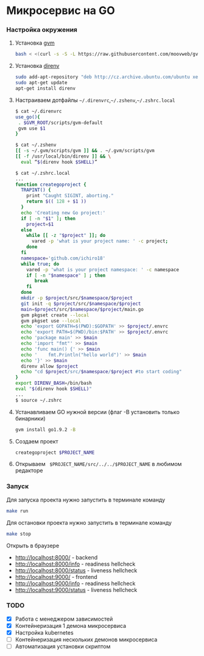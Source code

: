 # Микросервис на GO

### Настройка окружения

1. Установка [gvm](https://github.com/moovweb/gvm)

    ```sh
    bash < <(curl -s -S -L https://raw.githubusercontent.com/moovweb/gvm/master/binscripts/gvm-installer)
    ```
2. Установка [direnv](https://github.com/direnv/direnv)

    ```sh
    sudo add-apt-repository "deb http://cz.archive.ubuntu.com/ubuntu xenial main universe"
    sudo apt-get update
    apt-get install direnv
    ```
3. Настраиваем дотфайлы `~/.direnvrc`,`~/.zshenv`,`~/.zshrc.local`
   ```sh
   $ cat ~/.direnvrc
   use_go(){
    . $GVM_ROOT/scripts/gvm-default
    gvm use $1
   }

   $ cat ~/.zshenv
   [[ -s ~/.gvm/scripts/gvm ]] && . ~/.gvm/scripts/gvm
   [[ -f /usr/local/bin/direnv ]] && \
     eval “$(direnv hook $SHELL)”

   $ cat ~/.zshrc.local
   ...
   function creategoproject {
     TRAPINT() {
       print "Caught SIGINT, aborting."
       return $(( 128 + $1 ))
     }
     echo 'Creating new Go project:'
     if [ -n "$1" ]; then
       project=$1
     else
       while [[ -z "$project" ]]; do
         vared -p 'what is your project name: ' -c project;
       done
     fi
     namespace='github.com/ichiro18'
     while true; do
       vared -p 'what is your project namespace: ' -c namespace
       if [ -n "$namespace" ] ; then
          break
       fi
     done
     mkdir -p $project/src/$namespace/$project
     git init -q $project/src/$namespace/$project
     main=$project/src/$namespace/$project/main.go
     gvm pkgset create --local
     gvm pkgset use --local
     echo 'export GOPATH=$(PWD):$GOPATH' >> $project/.envrc
     echo 'export PATH=$(PWD)/bin:$PATH' >> $project/.envrc
     echo 'package main' >> $main
     echo 'import "fmt"' >> $main
     echo 'func main() {' >> $main
     echo '    fmt.Println("hello world")' >> $main
     echo '}' >> $main
     direnv allow $project
     echo "cd $project/src/$namespace/$project #to start coding"
   }
   export DIRENV_BASH=/bin/bash
   eval "$(direnv hook $SHELL)"
   ...
   $ source ~/.zshrc
   ```

4. Устанавливаем GO нужной версии (флаг -В установить только бинарники)

    ```sh
    gvm install go1.9.2 -B
    ```

4. Создаем проект
    ```sh
    creategoproject $PROJECT_NAME
    ```
5. Открываем ` $PROJECT_NAME/src/../../$PROJECT_NAME` в любимом редакторе

### Запуск
Для запуска проекта нужно запустить в терминале команду

```sh
make run
```
Для остановки проекта нужно запустить в терминале команду

```sh
make stop
```


Открыть в браузере
- [http://localhost:8000/](http://localhost:8000) - backend
- [http://localhost:8000/info](http://localhost:8000/info) - readiness hellcheck
- [http://localhost:8000/status](http://localhost:8000/status)  - liveness hellcheck
- [http://localhost:9000/](http://localhost:9000) - frontend
- [http://localhost:9000/info](http://localhost:9000/info) - readiness hellcheck
- [http://localhost:9000/status](http://localhost:9000/status)  - liveness hellcheck
### TODO
- [x] Работа с менеджером зависимостей
- [x] Контейнеризация 1 демона микросервиса
- [x] Настройка kubernetes
- [ ] Контейнеризация нескольких демонов микросервиса
- [ ] Автоматизация установки скриптом